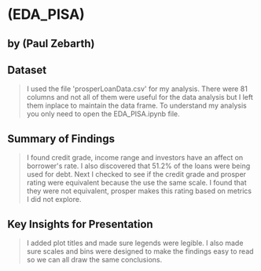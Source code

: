 # (EDA_PISA)
## by (Paul Zebarth)


## Dataset

> I used the file 'prosperLoanData.csv' for my analysis. There were 81 columns and not all of them were useful for the data analysis but I left them inplace to maintain the data frame. To understand my analysis you only need to open the EDA_PISA.ipynb file.


## Summary of Findings

> I found credit grade, income range and investors have an affect on borrower's rate. I also discovered that 51.2% of the loans were being used for debt. Next I checked to see if the credit grade and prosper rating were equivalent because the use the same scale. I found that they were not equivalent, prosper makes this rating based on metrics I did not explore.


## Key Insights for Presentation

> I added plot titles and made sure legends were legible. I also made sure scales and bins were designed to make the findings easy to read so we can all draw the same conclusions.
